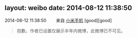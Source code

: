 layout: weibo
date: 2014-08-12 11:38:50
---
<meta name="referrer" content="no-referrer" />

2014-08-12 11:38:50  &nbsp;&nbsp;&nbsp;&nbsp;&nbsp;&nbsp; 来自 <a href="http://app.weibo.com/t/feed/22zMnn" rel="nofollow">小米手机</a>
[good][good]
>  抱歉，作者已设置仅展示半年内微博，此微博已不可见。 ​​​
